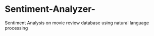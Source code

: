 # Sentiment-Analyzer-
Sentiment Analysis on movie review database using natural language processing 
